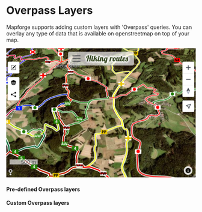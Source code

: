 # Overpass Layers

Mapforge supports adding custom layers with 'Overpass' queries. 
You can overlay any type of data that is available on openstreetmap on top of your map. 

![Overpass example](https://raw.githubusercontent.com/mapforge-org/mapforge/refs/heads/main/docs/tutorials/overpass1.png)

#### Pre-defined Overpass layers 



#### Custom Overpass layers